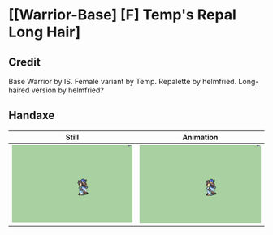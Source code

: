 # [\[Warrior-Base\] \[F\] Temp's Repal Long Hair]

## Credit

Base Warrior by IS.
Female variant by Temp.
Repalette by helmfried.
Long-haired version by helmfried?
	
## Handaxe

| Still | Animation |
| :---: | :-------: |
| ![Handaxe still](./Handaxe_000.png) | ![Handaxe animation](./Handaxe.gif) |
